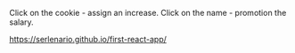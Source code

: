 Сlick on the cookie - assign an increase.
Click on the name - promotion the salary.



https://serlenario.github.io/first-react-app/
